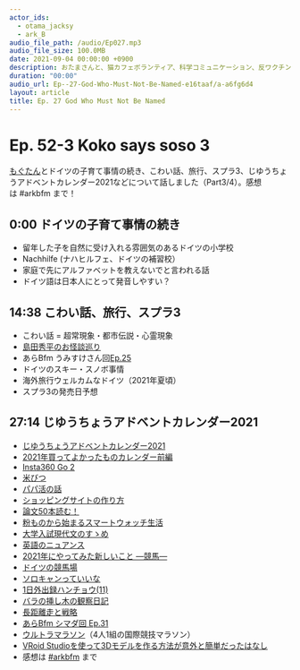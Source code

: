 ```yaml
---
actor_ids:
  - otama_jacksy
  - ark_B
audio_file_path: /audio/Ep027.mp3
audio_file_size: 100.0MB
date: 2021-09-04 00:00:00 +0900
description: おたまさんと、猫カフェボランティア、科学コミュニケーション、反ワクチン監視、ドラえもん、絶滅動物は蘇らせるべきか、ミッドサマー、保護猫のススメなどについて話しました。
duration: "00:00"
audio_url: Ep--27-God-Who-Must-Not-Be-Named-e16taaf/a-a6fg6d4
layout: article
title: Ep. 27 God Who Must Not Be Named
---
```


# Ep. 52-3 Koko says soso 3

[もぐたん](https://twitter.com/kokomakige)とドイツの子育て事情の続き、こわい話、旅行、スプラ3、じゆうちょうアドベントカレンダー2021などについて話しました（Part3/4）。感想は #arkbfm まで！

## 0:00 ドイツの子育て事情の続き

* 留年した子を自然に受け入れる雰囲気のあるドイツの小学校
* Nachhilfe (ナハヒルフェ、ドイツの補習校）
* 家庭で先にアルファベットを教えないでと言われる話
* ドイツ語は日本人にとって発音しやすい？

## 14:38 こわい話、旅行、スプラ3

* こわい話 = 超常現象・都市伝説・心霊現象
* [島田秀平のお怪談巡り](https://www.youtube.com/channel/UCr6Lhrp_ojKTcR_iHhTG-mg)
* あらBfm うみすけさん回[Ep.25](https://anchor.fm/arkbfm/episodes/Ep--25-Couldnt-live-someone-elses-life-e15ufbd)
* ドイツのスキー・スノボ事情
* 海外旅行ウェルカムなドイツ（2021年夏頃）
* スプラ3の発売日予想

## 27:14 じゆうちょうアドベントカレンダー2021

* [じゆうちょうアドベントカレンダー2021](https://adventar.org/calendars/6310)
* [2021年買ってよかったものカレンダー前編](https://note.com/arkb/n/n8fbc8f9bfa18)
* [Insta360 Go 2](https://amzn.to/34TUkCY)
* [米びつ](https://amzn.to/3LFBTD1)
* [パパ活の話](https://note.com/shirushirun/n/n4993880216b0)
* [ショッピングサイトの作り方](https://yamamochi.com/making-shopping-site-wp-welcart/)
* [論文50本読む！](https://isomocha.hatenablog.com/entry/2021/12/04/210000)
* [粉ものから始まるスマートウォッチ生活](https://note.com/pollenallergy/n/nc300f45a3bdb)
* [大学入試現代文のすゝめ](https://note.com/sesame_elegy/n/n6f068268637c)
* [英語のニュアンス](https://note.com/shishui/n/n8d9277b546ef)
* [2021年にやってみた新しいこと ―競馬―](https://usakado.hatenablog.com/entry/2021/12/07/211742)
* [ドイツの競馬場](https://www.jairs.jp/contents/courses/germ.html)
* [ソロキャンっていいな](https://note.com/heal_corp/n/n7173ae713837)
* [1日外出録ハンチョウ(11)](https://amzn.to/3szaf1t)
* [バラの挿し木の観察日記](https://note.com/eigenvalue3/n/n3a01cb58a612)
* [長距離走と戦略](https://note.com/_buumm/n/nf8a8576b64be)
* [あらBfm シマダ回 Ep.31](https://anchor.fm/arkbfm/episodes/Ep--31-What-rank-am-I-in-the-entire-human-race-e187boh)
* [ウルトラマラソン](https://en-m-wikipedia-org.translate.goog/wiki/Ultramarathon?_x_tr_sl=en&_x_tr_tl=ja&_x_tr_hl=ja&_x_tr_pto=op,sc)（4人1組の国際競技マラソン）
* [VRoid Studioを使って3Dモデルを作る方法が意外と簡単だったはなし](https://note.com/tokotokologlog/n/ncf394b4604fd)
* 感想は [#arkbfm](https://twitter.com/hashtag/arkbfm) まで